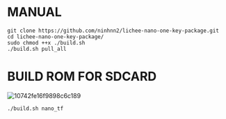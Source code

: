 MANUAL
=======================
```shell
git clone https://github.com/ninhnn2/lichee-nano-one-key-package.git
cd lichee-nano-one-key-package/
sudo chmod ++x ./build.sh
./build.sh pull_all
```
BUILD ROM FOR SDCARD
=======================

![10742fe16f9898c6c189](https://user-images.githubusercontent.com/86546911/126890831-2fc226ee-0686-4011-8c79-c5a47be7d76e.jpg)

```shell
./build.sh nano_tf
```

